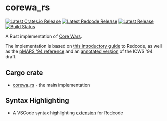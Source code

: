 # corewa_rs

[![Latest Crates.io Release](https://img.shields.io/crates/v/corewa_rs?label=corewa_rs&logo=rust)](https://crates.io/crates/corewa_rs)
[![Latest Redcode Release](https://img.shields.io/visual-studio-marketplace/v/ian-h-chamberlain.redcode?label=redcode&logo=visual-studio-code)](https://marketplace.visualstudio.com/items?itemName=ian-h-chamberlain.redcode)
[![Latest Release](https://img.shields.io/github/v/release/ian-h-chamberlain/corewa_rs?label=latest%20release&include_prereleases&logo=github)](https://github.com/ian-h-chamberlain/corewa_rs/releases)
[![Build Status](https://img.shields.io/github/workflow/status/ian-h-chamberlain/corewa_rs/corewa_rs/develop)](https://github.com/ian-h-chamberlain/corewa_rs/actions)

A Rust implementation of [Core Wars](http://www.koth.org/index.html).

The implementation is based on [this introductory guide](https://vyznev.net/corewar/guide.html) to Redcode, as well as the [pMARS '94 reference](https://corewa.rs/pmars-redcode-94.txt) and an [annotated version](https://corewa.rs/icws94.txt) of the ICWS '94 draft.

## Cargo crate

* [corewa_rs](http://corewa.rs/crates/corewa_rs) - the main implementation

## Syntax Highlighting

* A VSCode syntax highlighting [extension](https://marketplace.visualstudio.com/items?itemName=ian-h-chamberlain.redcode) for Redcode
